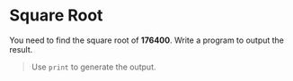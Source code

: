 # Square Root

You need to find the square root of **176400**.
Write a program to output the result.

>Use `print` to generate the output.